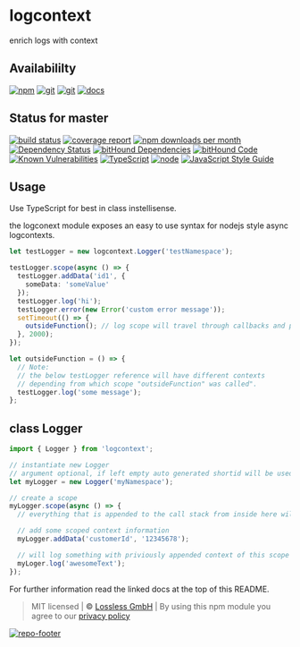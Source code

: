 # logcontext
enrich logs with context

## Availabililty
[![npm](https://pushrocks.gitlab.io/assets/repo-button-npm.svg)](https://www.npmjs.com/package/logcontext)
[![git](https://pushrocks.gitlab.io/assets/repo-button-git.svg)](https://GitLab.com/pushrocks/logcontext)
[![git](https://pushrocks.gitlab.io/assets/repo-button-mirror.svg)](https://github.com/pushrocks/logcontext)
[![docs](https://pushrocks.gitlab.io/assets/repo-button-docs.svg)](https://pushrocks.gitlab.io/logcontext/)

## Status for master
[![build status](https://GitLab.com/pushrocks/logcontext/badges/master/build.svg)](https://GitLab.com/pushrocks/logcontext/commits/master)
[![coverage report](https://GitLab.com/pushrocks/logcontext/badges/master/coverage.svg)](https://GitLab.com/pushrocks/logcontext/commits/master)
[![npm downloads per month](https://img.shields.io/npm/dm/logcontext.svg)](https://www.npmjs.com/package/logcontext)
[![Dependency Status](https://david-dm.org/pushrocks/logcontext.svg)](https://david-dm.org/pushrocks/logcontext)
[![bitHound Dependencies](https://www.bithound.io/github/pushrocks/logcontext/badges/dependencies.svg)](https://www.bithound.io/github/pushrocks/logcontext/master/dependencies/npm)
[![bitHound Code](https://www.bithound.io/github/pushrocks/logcontext/badges/code.svg)](https://www.bithound.io/github/pushrocks/logcontext)
[![Known Vulnerabilities](https://snyk.io/test/npm/logcontext/badge.svg)](https://snyk.io/test/npm/logcontext)
[![TypeScript](https://img.shields.io/badge/TypeScript-2.x-blue.svg)](https://nodejs.org/dist/latest-v6.x/docs/api/)
[![node](https://img.shields.io/badge/node->=%206.x.x-blue.svg)](https://nodejs.org/dist/latest-v6.x/docs/api/)
[![JavaScript Style Guide](https://img.shields.io/badge/code%20style-standard-brightgreen.svg)](http://standardjs.com/)

## Usage
Use TypeScript for best in class instellisense.

the logconext module exposes an easy to use syntax for nodejs style async logcontexts.

```typescript
let testLogger = new logcontext.Logger('testNamespace');

testLogger.scope(async () => {
  testLogger.addData('id1', {
    someData: 'someValue'
  });
  testLogger.log('hi');
  testLogger.error(new Error('custom error message'));
  setTimeout(() => {
    outsideFunction(); // log scope will travel through callbacks and promises
  }, 2000);
});

let outsideFunction = () => {
  // Note:
  // the below testLogger reference will have different contexts
  // depending from which scope "outsideFunction" was called".
  testLogger.log('some message');
};
```

## class Logger

```typescript
import { Logger } from 'logcontext';

// instantiate new Logger
// argument optional, if left empty auto generated shortid will be used
let myLogger = new Logger('myNamespace');

// create a scope
myLogger.scope(async () => {
  // everything that is appended to the call stack from inside here will have all appended context data available

  // add some scoped context information
  myLogger.addData('customerId', '12345678');

  // will log something with priviously appended context of this scope in place
  myLoger.log('awesomeText');
});
```

For further information read the linked docs at the top of this README.

> MIT licensed | **&copy;** [Lossless GmbH](https://lossless.gmbh)
| By using this npm module you agree to our [privacy policy](https://lossless.gmbH/privacy.html)

[![repo-footer](https://pushrocks.gitlab.io/assets/repo-footer.svg)](https://push.rocks)
